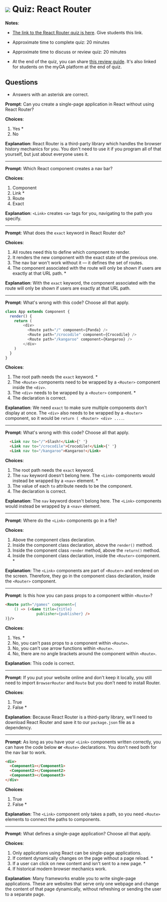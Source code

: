 # ![](https://ga-dash.s3.amazonaws.com/production/assets/logo-9f88ae6c9c3871690e33280fcf557f33.png) Quiz: React Router #

**Notes**:
- [The link to the React Router quiz is here](https://ga-instruction-sandbox.herokuapp.com/?lessonURL=https://ga-instruction.s3.amazonaws.com/json/REACT/unit-4/unit4-quiz.json). Give students this link.

- Approximate time to complete quiz: 20 minutes

- Approximate time to discuss or review quiz: 20 minutes

- At the end of the quiz, you can share [this review guide](https://git.generalassemb.ly/react-development/react-development-course-materials/blob/master/Additional%20Resources/Review%20Guides/react-key-concepts-review-guide.md). It's also linked for students on the myGA platform at the end of quiz.

## Questions
- Answers with an asterisk are correct.


**Prompt**: Can you create a single-page application in React without using React Router?


**Choices**:

1. Yes *
2. No


**Explanation**: React Router is a third-party library which handles the browser history mechanics for you. You don't need to use it if you program all of that yourself, but just about everyone uses it.

----------------------------------

**Prompt**: Which React component creates a nav bar?

**Choices**:

1. Component
2. Link *
3. Route
4. Exact


**Explanation**: `<Link>` creates `<a>` tags for you, navigating to the path you specify.

-----------------------------------

**Prompt**: What does the `exact` keyword in React Router do?

**Choices**:

1. All routes need this to define which component to render.
2. It renders the new component with the exact state of the previous one.
3. The nav bar won't work without it — it defines the set of routes.
4. The component associated with the route will only be shown if users are exactly at that URL path. *


**Explanation**: With the `exact` keyword, the component associated with the route will only be shown if users are exactly at that URL path.


-----------------------------------

**Prompt**: What's wrong with this code? Choose all that apply.

```js
class App extends Component {
  render() {
    return (
        <div>
          <Route path="/" component={Panda} />
          <Route path="/crocodile" component={Crocodile} />
          <Route path="/kangaroo" component={Kangaroo} />
        </div>
    )
  }
}
```

**Choices**:

1. The root path needs the `exact` keyword. *
2. The `<Route>` components need to be wrapped by a `<Router>` component inside the `<div>`.
3. The `<div>` needs to be wrapped by a `<Router>` component. *
4. The declaration is correct.

**Explanation**: We need `exact` to make sure multiple components don't display at once. The `<div>` also needs to be wrapped by a `<Router>` component, so it would be `return ( <Router> <div> ....`.

----------------------------------

**Prompt**: What's wrong with this code? Choose all that apply.

```html
  <Link nav to="/">Slash!</Link>{' '}
  <Link nav to="/crocodile">Crocodile!</Link>{' '}
  <Link nav to="/kangaroo">Kangaroo!</Link>
```


**Choices**:

1. The root path needs the `exact` keyword.
2. The `nav` keyword doesn't belong here. The `<Link>` components would instead be wrapped by a `<nav>` element. *
3. The value of each `to` attribute needs to be the component.
4. The declaration is correct.

**Explanation**: The `nav` keyword doesn't belong here. The `<Link>` components would instead be wrapped by a `<nav>` element.

-----------------------------------

**Prompt**: Where do the `<Link>` components go in a file?

**Choices**:

1. Above the component class declaration.
2. Inside the component class declaration, above the `render()` method.
3. Inside the component class `render` method, above the `return()` method.
4. Inside the component class declaration, inside the `<Router>` component. *

**Explanation**: The `<Link>` components are part of `<Router>` and rendered on the screen. Therefore, they go in the component class declaration, inside the `<Router>` component.

----------------------------------

**Prompt**: Is this how you can pass props to a component within `<Route>`?

```html
<Route path="/games" component={
    () => (<Game title={title}
              publisher={publisher} />
)}/>
```

**Choices**:

1. Yes. *
2. No, you can't pass props to a component within `<Route>`.
3. No, you can't use arrow functions within `<Route>`.
4. No, there are no angle brackets around the component within `<Route>`.

**Explanation**: This code is correct.

-----------------------------------

**Prompt**: If you put your website online and don't keep it locally, you still need to import `BrowserRouter` and `Route` but you don't need to install Router.



**Choices**:

1. True
2. False *


**Explanation**: Because React Router is a third-party library, we'll need to download React Router and save it to our `package.json` file as a dependency.


----------------------------------

**Prompt**: As long as you have your `<Link>` components written correctly, you can have the code below **or** `<Route>` declarations. You don't need both for the nav bar to work.

```html
<div>
  <Component1></Component1>
  <Component2></Component2>
  <Component3></Component3>
</div>
```

**Choices**:

1. True
2. False *

**Explanation**: The `<Link>` component only takes a path, so you need `<Route>` elements to connect the paths to components.

----------------------------------

**Prompt**: What defines a single-page application? Choose all that apply.


**Choices**:

1. Only applications using React can be single-page applications.
2. If content dynamically changes on the page without a page reload. *
3. If a user can click on new content and isn't sent to a new page. *
4. If historical modern browser mechanics work.

**Explanation**: Many frameworks enable you to write single-page applications. These are websites that serve only one webpage and change the content of that page dynamically, without refreshing or sending the user to a separate page.
